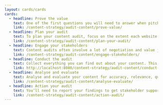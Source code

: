 ```yaml
---
layout: cards/cards
cards:
  - headline: Prove the value
    text: One of the first questions you will need to answer when pitching a project to audit content, is what the return on investment will be.
    link: /content-strategy/audit-content/prove-value/
  - headline: Plan your audit
    text: To plan your content audit, focus on the extent each website or application is still fulfilling its purpose.
    link: /content-strategy/audit-content/plan-your-audit/
  - headline: Engage your stakeholders
    text: Content audits often involve a lot of negotiation and value judgments. Throughout the audit you’ll need to work hard to maintain good relationships.
    link: /content-strategy/audit-content/engage-stakeholders/
  - headline: Conduct the audit
    text: Collect everything you can find out about your content. This includes web pages, content types, content owners or subject experts, users and metadata.
    link: http://localhost:8080/content-strategy/audit-content/conduct-audit/
  - headline: Analyse and evaluate
    text: Analyse and evaluate your content for accuracy, relevance, quality and performance. This helps to make decisions based on evidence. 
    link: /content-strategy/audit-content/analyse-evaluate/
  - headline: Action your audit
    text: You’ll need to report your findings to get stakeholder support to action your findings and improve your content.
    link: /content-strategy/audit-content/action-audit/
---
```

